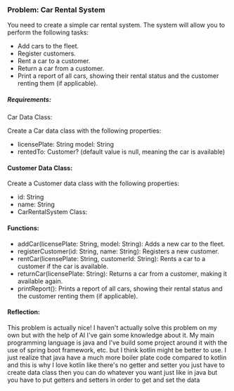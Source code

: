 ### Problem: Car Rental System
You need to create a simple car rental system. The system will allow you to perform the following tasks:

* Add cars to the fleet.
* Register customers.
* Rent a car to a customer.
* Return a car from a customer.
* Print a report of all cars, showing their rental status and the customer renting them (if applicable).

##### Requirements:
Car Data Class:

Create a Car data class with the following properties:
* licensePlate: String
model: String
* rentedTo: Customer? (default value is null, meaning the car is available)
#### Customer Data Class:

Create a Customer data class with the following properties:
* id: String
* name: String
* CarRentalSystem Class:

#### Functions:
* addCar(licensePlate: String, model: String): Adds a new car to the fleet.
* registerCustomer(id: String, name: String): Registers a new customer.
* rentCar(licensePlate: String, customerId: String): Rents a car to a customer if the car is available.
* returnCar(licensePlate: String): Returns a car from a customer, making it available again.
* printReport(): Prints a report of all cars, showing their rental status and the customer renting them (if applicable).

#### Reflection:
This problem is actually nice! I haven't actually solve this problem on my own but with the help of AI I've gain some knowledge about it. My main programming language is java and I've build some project around it with the use of spring boot framework, etc. but I think kotlin might be better to use. I just realize that java have a much more boiler plate code compared to kotlin and this is why I love kotlin like there's no getter and setter you just have to create data class then you can do whatever you want just like in java but you have to put getters and setters in order to get and set the data